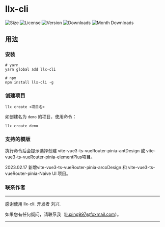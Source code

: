 # llx-cli

![Size](https://img.shields.io/bundlephobia/min/llx-cli?style=flat-square)
![License](https://img.shields.io/npm/l/llx-cli?style=flat-square)
![Version](https://img.shields.io/npm/v/llx-cli?style=flat-square)
![Downloads](https://img.shields.io/npm/dt/llx-cli?style=flat-square)
![Month Downloads](https://img.shields.io/npm/dm/llx-cli?style=flat-square)


## 用法

### 安装

```shell
# yarn 
yarn global add llx-cli
```

```shell
# npm 
npm install llx-cli -g
```

### 创建项目

```shell
llx create <项目名>
```
如创建名为 `demo` 的项目，使用命令：
```shell
llx create demo
```
### 支持的模版
执行命令后会提示选择创建 vite-vue3-ts-vueRouter-pinia-antDesign 或 vite-vue3-ts-vueRouter-pinia-elementPlus项目。

2023.02.17 新增vite-vue3-ts-vueRouter-pinia-arcoDesign 和 vite-vue3-ts-vueRouter-pinia-Naive UI 项目。

### 联系作者
---
感谢使用 llx-cli. 开发者 刘兴.

如果您有任何疑问，请联系我（liuxing997@foxmail.com）。

---
